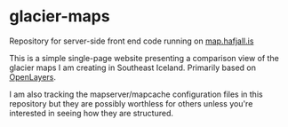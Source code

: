# glacier-maps
Repository for server-side front end code running on [map.hafjall.is](http://map.hafjall.is/)

This is a simple single-page website presenting a comparison view of the glacier maps I am creating in Southeast Iceland.
Primarily based on [OpenLayers](https://openlayers.org).

I am also tracking the mapserver/mapcache configuration files in this repository but they are possibly worthless for
others unless you're interested in seeing how they are structured.
